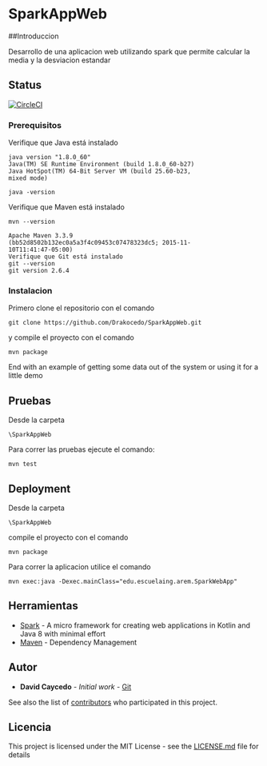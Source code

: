# SparkAppWeb




##Introduccion

Desarrollo de una aplicacion web utilizando spark que permite calcular la media y la desviacion estandar 

## Status

[![CircleCI](https://circleci.com/gh/USHIWAKA-SAMA/taller-arep.svg?style=svg)](https://app.circleci.com/jobs/github/USHIWAKA-SAMA/taller-arep)

### Prerequisitos

Verifique que Java está instalado
```
java version "1.8.0_60"
Java(TM) SE Runtime Environment (build 1.8.0_60-b27)
Java HotSpot(TM) 64-Bit Server VM (build 25.60-b23,
mixed mode)
```
```
java -version
```
Verifique que Maven está instalado
```
mvn --version
```
```
Apache Maven 3.3.9
(bb52d8502b132ec0a5a3f4c09453c07478323dc5; 2015-11-
10T11:41:47-05:00)
Verifique que Git está instalado
git --version
git version 2.6.4
```
### Instalacion

Primero clone el repositorio con el comando 

```
git clone https://github.com/Drakocedo/SparkAppWeb.git
```

y compile el proyecto con el comando

```
mvn package
```

End with an example of getting some data out of the system or using it for a little demo

## Pruebas

Desde la carpeta
```
\SparkAppWeb
```

Para correr las pruebas ejecute el comando:
```
mvn test
```


## Deployment

Desde la carpeta
```
\SparkAppWeb
```

compile el proyecto con el comando

```
mvn package
```

Para correr la aplicacion utilice el comando 
```
mvn exec:java -Dexec.mainClass="edu.escuelaing.arem.SparkWebApp"
```

## Herramientas

* [Spark](http://sparkjava.com/) - A micro framework for creating web applications in Kotlin and Java 8 with minimal effort
* [Maven](https://maven.apache.org/) - Dependency Management



## Autor

* **David Caycedo** - *Initial work* - [Git](https://github.com/Drakocedo)

See also the list of [contributors](https://github.com/your/project/contributors) who participated in this project.

## Licencia

This project is licensed under the MIT License - see the [LICENSE.md](LICENSE.md) file for details

